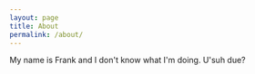 ```yaml
---
layout: page
title: About
permalink: /about/
---
```


My name is Frank and I don't know what I'm doing. U'suh due?